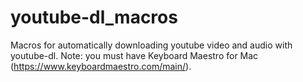 # youtube-dl_macros
Macros for automatically downloading youtube video and audio with youtube-dl. Note: you must have Keyboard Maestro for Mac (https://www.keyboardmaestro.com/main/).
